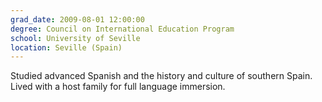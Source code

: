 ```yaml
---
grad_date: 2009-08-01 12:00:00
degree: Council on International Education Program
school: University of Seville
location: Seville (Spain)
---
```


Studied advanced Spanish and the history and culture of southern Spain. Lived with a host family for full language immersion.

